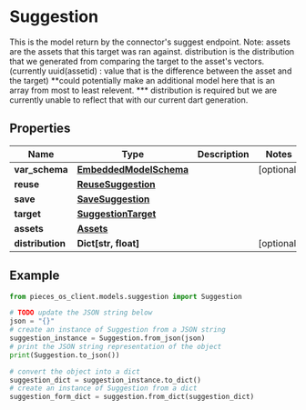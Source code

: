 # Suggestion

This is the model return by the connector's suggest endpoint.  Note: assets are the assets that this target was ran against.  distribution is the distribution that we generated from comparing the target to the asset's vectors.(currently uuid(assetid) : value that is the difference between the asset and the target) **could potentially make an additional model here that is an array from most to least relevent.  *** distribution is required but we are currently unable to reflect that with our current dart generation.

## Properties

Name | Type | Description | Notes
------------ | ------------- | ------------- | -------------
**var_schema** | [**EmbeddedModelSchema**](EmbeddedModelSchema) |  | [optional] 
**reuse** | [**ReuseSuggestion**](ReuseSuggestion) |  | 
**save** | [**SaveSuggestion**](SaveSuggestion) |  | 
**target** | [**SuggestionTarget**](SuggestionTarget) |  | 
**assets** | [**Assets**](Assets) |  | 
**distribution** | **Dict[str, float]** |  | [optional] 

## Example

```python
from pieces_os_client.models.suggestion import Suggestion

# TODO update the JSON string below
json = "{}"
# create an instance of Suggestion from a JSON string
suggestion_instance = Suggestion.from_json(json)
# print the JSON string representation of the object
print(Suggestion.to_json())

# convert the object into a dict
suggestion_dict = suggestion_instance.to_dict()
# create an instance of Suggestion from a dict
suggestion_form_dict = suggestion.from_dict(suggestion_dict)
```



